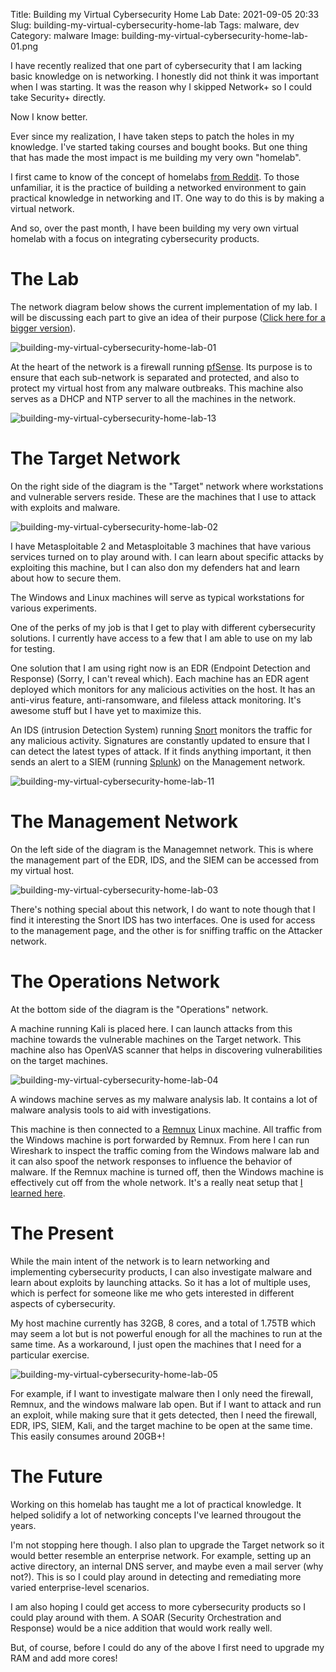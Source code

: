 Title: Building my Virtual Cybersecurity Home Lab
Date: 2021-09-05 20:33
Slug: building-my-virtual-cybersecurity-home-lab
Tags: malware, dev
Category: malware
Image: building-my-virtual-cybersecurity-home-lab-01.png

I have recently realized that one part of cybersecurity that I am lacking basic knowledge on is networking. I honestly did not think it was important when I was starting. It was the reason why I skipped Network+ so I could take Security+ directly. 

Now I know better.

Ever since my realization, I have taken steps to patch the holes in my knowledge. I've started taking courses and bought books. But one thing that has made the most impact is me building my very own "homelab".

I first came to know of the concept of homelabs [from Reddit](https://www.reddit.com/r/homelab/). To those unfamiliar, it is the practice of building a networked environment to gain practical knowledge in networking and IT. One way to do this is by making a virtual network.

And so, over the past month, I have been building my very own virtual homelab with a focus on integrating cybersecurity products.

# The Lab

The network diagram below shows the current implementation of my lab. I will be discussing each part to give an idea of their purpose ([Click here for a bigger version]({attach}/images/building-my-virtual-cybersecurity-home-lab-00.png)).

![building-my-virtual-cybersecurity-home-lab-01]({attach}/images/building-my-virtual-cybersecurity-home-lab-01.png)

At the heart of the network is a firewall running [pfSense](https://www.pfsense.org/). Its purpose is to ensure that each sub-network is separated and protected, and also to protect my virtual host from any malware outbreaks. This machine also serves as a DHCP and NTP server to all the machines in the network.

![building-my-virtual-cybersecurity-home-lab-13]({attach}/images/building-my-virtual-cybersecurity-home-lab-13.png)

# The Target Network

On the right side of the diagram is the "Target" network where workstations and vulnerable servers reside. These are the machines that I use to attack with exploits and malware.

![building-my-virtual-cybersecurity-home-lab-02]({attach}/images/building-my-virtual-cybersecurity-home-lab-02.png)

I have Metasploitable 2 and Metasploitable 3 machines that have various services turned on to play around with. I can learn about specific attacks by exploiting this machine, but I can also don my defenders hat and learn about how to secure them.

The Windows and Linux machines will serve as typical workstations for various experiments.

One of the perks of my job is that I get to play with different cybersecurity solutions. I currently have access to a few that I am able to use on my lab for testing.

One solution that I am using right now is an EDR (Endpoint Detection and Response) (Sorry, I can't reveal which). Each machine has an EDR agent deployed which monitors for any malicious activities on the host. It has an anti-virus feature, anti-ransomware, and fileless attack monitoring. It's awesome stuff but I have yet to maximize this.

An IDS (intrusion Detection System) running [Snort](https://www.snort.org/) monitors the traffic for any malicious activity. Signatures are constantly updated to ensure that I can detect the latest types of attack. If it finds anything important, it then sends an alert to a SIEM (running [Splunk](https://www.splunk.com/)) on the Management network.

![building-my-virtual-cybersecurity-home-lab-11]({attach}/images/building-my-virtual-cybersecurity-home-lab-11.png)

# The Management Network
On the left side of the diagram is the Managemnet network. This is where the management part of the EDR, IDS, and the SIEM can be accessed from my virtual host.

![building-my-virtual-cybersecurity-home-lab-03]({attach}/images/building-my-virtual-cybersecurity-home-lab-03.png)

There's nothing special about this network, I do want to note though that I find it interesting the Snort IDS has two interfaces. One is used for access to the management page, and the other is for sniffing traffic on the Attacker network.

# The Operations Network
At the bottom side of the diagram is the "Operations" network.

A machine running Kali is placed here. I can launch attacks from this machine towards the vulnerable machines on the Target network. This machine also has OpenVAS scanner that helps in discovering vulnerabilities on the target machines.

![building-my-virtual-cybersecurity-home-lab-04]({attach}/images/building-my-virtual-cybersecurity-home-lab-04.png)

A windows machine serves as my malware analysis lab. It contains a lot of malware analysis tools to aid with investigations. 

This machine is then connected to a [Remnux](https://remnux.org/) Linux machine. All traffic from the Windows machine is port forwarded by Remnux. From here I can run Wireshark to inspect the traffic coming from the Windows malware lab and it can also spoof the network responses to influence the behavior of malware. If the Remnux machine is turned off, then the Windows machine is effectively cut off from the whole network. It's a really neat setup that [I learned here](https://www.ariefprabowo.com/en/malware-analysis-en/personal-notes-building-a-malware-analysis-lab-environment/).

# The Present
While the main intent of the network is to learn networking and implementing cybersecurity products, I can also investigate malware and learn about exploits by launching attacks. So it has a lot of multiple uses, which is perfect for someone like me who gets interested in different aspects of cybersecurity.

My host machine currently has 32GB, 8 cores, and a total of 1.75TB which may seem a lot but is not powerful enough for all the machines to run at the same time. As a workaround, I just open the machines that I need for a particular exercise.

![building-my-virtual-cybersecurity-home-lab-05]({attach}/images/building-my-virtual-cybersecurity-home-lab-05.png)

For example, if I want to investigate malware then I only need the firewall, Remnux, and the windows malware lab open. But if I want to attack and run an exploit, while making sure that it gets detected, then I need the firewall, EDR, IPS, SIEM, Kali, and the target machine to be open at the same time. This easily consumes around 20GB+!

# The Future
Working on this homelab has taught me a lot of practical knowledge. It helped solidify a lot of networking concepts I've learned througout the years.

I'm not stopping here though. I also plan to upgrade the Target network so it would better resemble an enterprise network. For example, setting up an active directory, an internal DNS server, and maybe even a mail server (why not?). This is so I could play around in detecting and remediating more varied enterprise-level scenarios.

I am also hoping I could get access to more cybersecurity products so I could play around with them. A SOAR (Security Orchestration and Response) would be a nice addition that would work really well.

But, of course, before I could do any of the above I first need to upgrade my RAM and add more cores!
